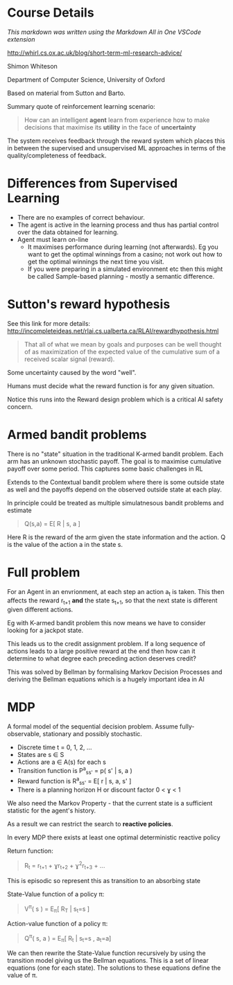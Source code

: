 # Course Details

*This markdown was written using the Markdown All in One VSCode extension*

http://whirl.cs.ox.ac.uk/blog/short-term-ml-research-advice/

Shimon Whiteson

Department of Computer Science, University of Oxford

Based on material from Sutton and Barto.

Summary quote of reinforcement learning scenario:
>How can an intelligent **agent** learn from experience how to make decisions that maximise its **utility** in the face of **uncertainty**

The system receives feedback through the reward system which places this in between the supervised and unsupervised ML approaches in terms of the quality/completeness of feedback.

# Differences from Supervised Learning

* There are no examples of correct behaviour.
* The agent is active in the learning process and thus has partial control over the data obtained for learning.
* Agent must learn on-line
  * It maximises performance during learning (not afterwards). Eg you want to get the optimal winnings from a casino; not work out how to get the optimal winnings the next time you visit.
  * If you were preparing in a simulated environment etc then this might be called Sample-based planning - mostly a semantic difference.

# Sutton's reward hypothesis

See this link for more details: http://incompleteideas.net/rlai.cs.ualberta.ca/RLAI/rewardhypothesis.html

> That all of what we mean by goals and purposes can be well thought of as maximization of the expected value of the cumulative sum of a received scalar signal (reward).

Some uncertainty caused by the word "well".

Humans must decide what the reward function is for any given situation.

Notice this runs into the Reward design problem which is a critical AI safety concern.

# Armed bandit problems

There is no "state" situation in the traditional K-armed bandit problem. Each arm has an unknown stochastic payoff. The goal is to maximise cumulative payoff over some period. This captures some basic challenges in RL

Extends to the Contextual bandit problem where there is some outside state as well and the payoffs depend on the observed outside state at each play.

In principle could be treated as multiple simulatnesous bandit problems and estimate 

>Q(s,a) = E[ R | s, a ]

Here R is the reward of the arm given the state information and the action. Q is the value of the action a in the state s.

# Full problem

For an Agent in an envrionment, at each step an action a<sub>t</sub> is taken. This then affects the reward r<sub>t+1</sub> **and** the state s<sub>t+1</sub>, so that the next state is different given different actions.

Eg with K-armed bandit problem this now means we have to consider looking for a jackpot state.

This leads us to the credit assignment problem. If a long sequence of actions leads to a large positive reward at the end then how can it determine to what degree each preceding action deserves credit?

This was solved by Bellman by formalising Markov Decision Processes and deriving the Bellman equations which is a hugely important idea in AI

# MDP

A formal model of the sequential decision problem. Assume fully-observable, stationary and possibly stochastic.

* Discrete time t = 0, 1, 2, ...
* States are s ∈ S
* Actions are a ∈ A(s) for each s
* Transition function is P<sup>a</sup><sub>ss'</sub> = p( s' | s, a )
* Reward function is R<sup>a</sup><sub>ss'</sub> = E[ r | s, a, s' ]
* There is a planning horizon H or discount factor 0 < ɣ < 1

We also need the Markov Property - that the current state is a sufficient statistic for the agent's history.

As a result we can restrict the search to **reactive policies**.

In every MDP there exists at least one optimal deterministic reactive policy

Return function:
>R<sub>t</sub> = r<sub>t+1</sub> + ɣr<sub>t+2</sub> + ɣ<sup>2</sup>r<sub>t+3</sub> + ...

This is episodic so represent this as transition to an absorbing state

State-Value function of a policy π:
>V<sup>π</sup>( s ) = E<sub>π</sub>[ R<sub>T</sub> | s<sub>t</sub>=s ]

Action-value function of a policy π:
>Q<sup>π</sup>( s, a ) = E<sub>π</sub>[ R<sub>t</sub> | s<sub>t</sub>=s , a<sub>t</sub>=a]

We can then rewrite the State-Value function recursively by using the transition model giving us the Bellman equations. This is a set of linear equations (one for each state). The solutions to these equations define the value of π.